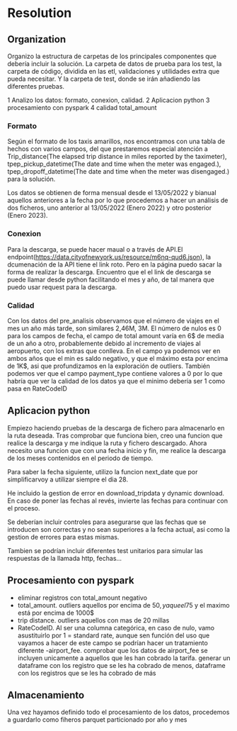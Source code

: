 # Resolution

## Organization

Organizo la estructura de carpetas de los principales componentes que debería incluir la solución. La carpeta de datos de prueba para los test, la carpeta de código, dividida en las etl, validaciones y utilidades extra que pueda necesitar. Y la carpeta de test, donde se irán añadiendo las diferentes pruebas.

1 Analizo los datos: formato, conexion, calidad.
2 Aplicacion python
3 procesamiento con pyspark
4 calidad total_amount

### Formato

Según el formato de los taxis amarillos, nos encontramos con una tabla de hechos con varios campos, del que prestaremos especial atención a Trip_distance(The elapsed trip distance in miles reported by the taximeter), tpep_pickup_datetime(The date and time when the meter was engaged.), tpep_dropoff_datetime(The date and time when the meter was disengaged.) para la solución.

Los datos se obtienen de forma mensual desde el 13/05/2022 y bianual aquellos anteriores a la fecha por lo que procedemos a hacer un análisis de dos ficheros, uno anterior al 13/05/2022 (Enero 2022) y otro posterior (Enero 2023).

### Conexion

Para la descarga, se puede hacer maual o a través de API.El endpoint(https://data.cityofnewyork.us/resource/m6nq-qud6.json), la dcumenación de la API tiene el link roto.  Pero en la página puedo sacar la forma de realizar la descarga. Encuentro que el el link de descarga se puede llamar desde python facilitando el mes y año, de tal manera que puedo usar request para la descarga.

### Calidad

Con los datos del pre_analisis observamos que el número de viajes en el mes un año más tarde, son similares 2,46M, 3M. El número de nulos es 0 para los campos de fecha, el campo de total amount varía en 6$ de media de un año a otro, probablemente debido al incremento de viajes al aeropuerto, con los extras que conlleva. En el campo ya podemos ver en ambos años que el min es saldo negativo, y que el máximo esta por encima de 1K$, asi que profundizamos en la exploración de outliers. También podemos ver que el campo payment_type contiene valores a 0 por lo que habría que ver la calidad de los datos ya que el minimo debería ser 1 como pasa en RateCodeID

## Aplicacion python

Empiezo haciendo pruebas de la descarga de fichero para almacenarlo en la ruta deseada. Tras comprobar que funciona bien, creo una funcion que realice la descarga y me indique la ruta y fichero descargado. Ahora necesito una funcion que con una fecha inicio y fin, me realice la descarga de los meses contenidos en el periodo de tiempo. 

Para saber la fecha siguiente, utilizo la funcion next_date que por simplificarvoy a utilizar siempre el dia 28.

He incluido la gestion de error en download_tripdata y dynamic download. En caso de poner las fechas al revés, invierte las fechas para continuar con el proceso.

Se deberían incluir controles para asegurarse que las fechas que se introducen son correctas y no sean superiores a la fecha actual, asi como la gestion de errores para estas mismas.

Tambien se podrían incluir diferentes test unitarios para simular las respuestas de la llamada http, fechas...

## Procesamiento con pyspark

- eliminar registros con total_amount negativo
- total_amount.
    outliers aquellos por encima de 50$, ya que el 75% estan por debajo de 30$ y el maximo está por encima de 1000$
- trip distance.
    outliers aquellos con mas de 20 millas
- RateCodeID.
    Al ser una columna categórica, en caso de nulo, vamo asustituirlo por 1 = standard rate, aunque sen función del uso que vayamos a hacer de este campo se podrían hacer un tratamiento diferente
-airport_fee.
    comprobar que los datos de airport_fee se incluyen unicamente a aquellos que les han cobrado la tarifa. generar un dataframe con los registro que se les ha cobrado de menos, dataframe con los registros que se les ha cobrado de más

## Almacenamiento

Una vez hayamos definido todo el procesamiento de los datos, procedemos a guardarlo como fiheros parquet particionado por año y mes